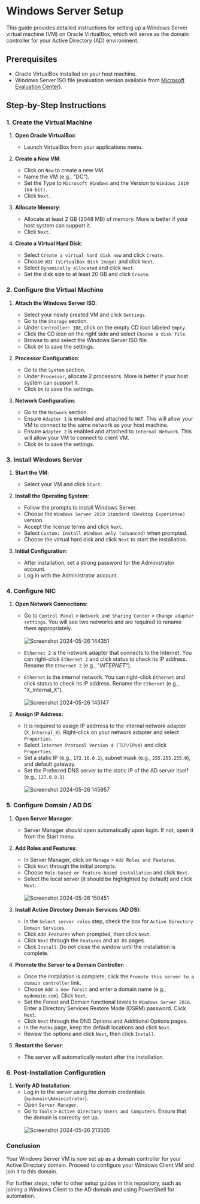 # Windows Server Setup

This guide provides detailed instructions for setting up a Windows Server virtual machine (VM) on Oracle VirtualBox, which will serve as the domain controller for your Active Directory (AD) environment.

## Prerequisites

- Oracle VirtualBox installed on your host machine.
- Windows Server ISO file (evaluation version available from [Microsoft Evaluation Center](https://www.microsoft.com/en-us/evalcenter/evaluate-windows-server-2019)).

## Step-by-Step Instructions

### 1. Create the Virtual Machine

1. **Open Oracle VirtualBox**:
   - Launch VirtualBox from your applications menu.

2. **Create a New VM**:
   - Click on `New` to create a new VM.
   - Name the VM (e.g., "DC").
   - Set the Type to `Microsoft Windows` and the Version to `Windows 2019 (64-bit)`.
   - Click `Next`.

3. **Allocate Memory**:
   - Allocate at least 2 GB (2048 MB) of memory. More is better if your host system can support it.
   - Click `Next`.

4. **Create a Virtual Hard Disk**:
   - Select `Create a virtual hard disk now` and click `Create`.
   - Choose `VDI (VirtualBox Disk Image)` and click `Next`.
   - Select `Dynamically allocated` and click `Next`.
   - Set the disk size to at least 20 GB and click `Create`.

### 2. Configure the Virtual Machine

1. **Attach the Windows Server ISO**:
   - Select your newly created VM and click `Settings`.
   - Go to the `Storage` section.
   - Under `Controller: IDE`, click on the empty CD icon labeled `Empty`.
   - Click the CD icon on the right side and select `Choose a disk file`.
   - Browse to and select the Windows Server ISO file.
   - Click `OK` to save the settings.

2. **Processor Configuration**:
   - Go to the `System` section.
   - Under `Processor`, allocate 2 processors. More is better if your host system can support it.
   - Click `OK` to save the settings.
  
3. **Network Configuration**:
   - Go to the `Network` section.
   - Ensure `Adapter 1` is enabled and attached to `NAT`. This will allow your VM to connect to the same network as your host machine.
   - Ensure `Adapter 2` is enabled and attached to `Internal Network`. This will allow your VM to connect to client VM.
   - Click `OK` to save the settings.

### 3. Install Windows Server

1. **Start the VM**:
   - Select your VM and click `Start`.

2. **Install the Operating System**:
   - Follow the prompts to install Windows Server.
   - Choose the `Windows Server 2019 Standard (Desktop Experience)` version.
   - Accept the license terms and click `Next`.
   - Select `Custom: Install Windows only (advanced)` when prompted.
   - Choose the virtual hard disk and click `Next` to start the installation.

3. **Initial Configuration**:
   - After installation, set a strong password for the Administrator account.
   - Log in with the Administrator account.

### 4. Configure NIC

1. **Open Network Connections**:
   - Go to `Control Panel` > `Network and Sharing Center` > `Change adapter settings`. You will see two networks and are required to rename them appropriately.<br><br>
     ![Screenshot 2024-05-26 144351](https://github.com/MenakaGodakanda/Home-lab-active-directory/assets/156875412/3d0bbbe5-99a8-45c4-b12e-a743e40d7499)
     
   - `Ethernet 2` is the network adapter that connects to the Internet. You can right-click `Ethernet 2` and click status to check its IP address. Rename the `Ethernet 2` (e.g., "_INTERNET_").
   - `Ethernet` is the internal network. You can right-click `Ethernet` and click status to check its IP address. Rename the `Ethernet` (e.g., "X_Internal_X").<br><br>
![Screenshot 2024-05-26 145147](https://github.com/MenakaGodakanda/Home-lab-active-directory/assets/156875412/123f57a6-5e2d-484f-af3e-6a3975eb37e5)

2. **Assign IP Address**:
   - It is required to assign IP addrress to the internal network adapter (`X_Internal_X`). Right-click on your network adapter and select `Properties`.
   - Select `Internet Protocol Version 4 (TCP/IPv4)` and click `Properties`.
   - Set a static IP (e.g., `172.16.0.1`), subnet mask (e.g., `255.255.255.0`), and default gateway.
   - Set the Preferred DNS server to the static IP of the AD server itself (e.g., `127.0.0.1`).<br><br>
   ![Screenshot 2024-05-26 145957](https://github.com/MenakaGodakanda/Home-lab-active-directory/assets/156875412/ffe9a799-e9fb-4e58-a2e8-7acd07c758cf)

### 5. Configure Domain / AD DS
1. **Open Server Manager**:
   - Server Manager should open automatically upon login. If not, open it from the Start menu.

2. **Add Roles and Features**:
   - In Server Manager, click on `Manage` > `Add Roles and Features`.
   - Click `Next` through the initial prompts.
   - Choose `Role-based or feature-based installation` and click `Next`.
   - Select the local server (it should be highlighted by default) and click `Next`. <br><br>
   ![Screenshot 2024-05-26 150451](https://github.com/MenakaGodakanda/Home-lab-active-directory/assets/156875412/37a9cfe2-ce08-42f4-a91a-31955e485570)

3. **Install Active Directory Domain Services (AD DS)**:
   - In the `Select server roles` step, check the box for `Active Directory Domain Services`.
   - Click `Add Features` when prompted, then click `Next`.
   - Click `Next` through the `Features` and `AD DS` pages.
   - Click `Install`. Do not close the window until the installation is complete.

4. **Promote the Server to a Domain Controller**:
   - Once the installation is complete, click the `Promote this server to a domain controller` link.
   - Choose `Add a new forest` and enter a domain name (e.g., `mydomain.com`). Click `Next`.
   - Set the Forest and Domain functional levels to `Windows Server 2016`. Enter a Directory Services Restore Mode (DSRM) password. Click `Next`.
   - Click `Next` through the DNS Options and Additional Options pages.
   - In the `Paths` page, keep the default locations and click `Next`.
   - Review the options and click `Next`, then click `Install`.

5. **Restart the Server**:
   - The server will automatically restart after the installation.

### 6. Post-Installation Configuration

1. **Verify AD Installation**:
   - Log in to the server using the domain credentials (`mydomain\Administrator`).
   - Open `Server Manager`.
   - Go to `Tools` > `Active Directory Users and Computers`. Ensure that the domain is correctly set up. <br><br>
   ![Screenshot 2024-05-26 213505](https://github.com/MenakaGodakanda/Home-lab-active-directory/assets/156875412/3c0c2524-3895-4d86-a0fb-f14334244570)



### Conclusion

Your Windows Server VM is now set up as a domain controller for your Active Directory domain. Proceed to configure your Windows Client VM and join it to this domain.

For further steps, refer to other setup guides in this repository, such as joining a Windows Client to the AD domain and using PowerShell for automation.
